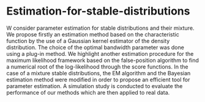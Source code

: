 # Estimation-for-stable-distributions
W consider parameter estimation for stable distributions and their mixture. We propose firstly an estimation method based on the characteristic function by the use of a Gaussian kernel estimator of the density distribution. The choice of the optimal bandwidth parameter was done using a plug-in method. We highlight another estimation procedure for the maximum likelihood framework based on the false-position algorithm to find a numerical root of the log-likelihood through the score functions. In the case of a mixture stable distributions, the EM algorithm and the Bayesian estimation method were modified in order to propose an efficient tool for parameter estimation.  A simulation study is conducted to evaluate the performance of our methods which are then applied to real data. 
